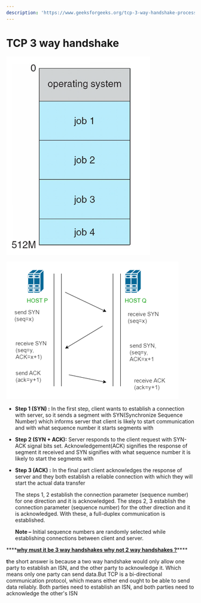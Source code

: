 ```yaml
---
description: 'https://www.geeksforgeeks.org/tcp-3-way-handshake-process/'
---
```


# TCP 3 way handshake

![](../../../.gitbook/assets/image%20%2869%29.png)

![](../../../.gitbook/assets/image%20%2822%29.png)



* **Step 1 \(SYN\) :** In the first step, client wants to establish a connection with server, so it sends a segment with SYN\(Synchronize Sequence Number\) which informs server that client is likely to start communication and with what sequence number it starts segments with
* **Step 2 \(SYN + ACK\):** Server responds to the client request with SYN-ACK signal bits set. Acknowledgement\(ACK\) signifies the response of segment it received and SYN signifies with what sequence number it is likely to start the segments with
* **Step 3 \(ACK\) :** In the final part client acknowledges the response of server and they both establish a reliable connection with which they will start the actual data transfer

  The steps 1, 2 establish the connection parameter \(sequence number\) for one direction and it is acknowledged. The steps 2, 3 establish the connection parameter \(sequence number\) for the other direction and it is acknowledged. With these, a full-duplex communication is established.

  **Note –** Initial sequence numbers are randomly selected while establishing connections between client and server.



\*\*\*\*[**why must it be 3 way handshakes why not 2 way handshakes ?**](https://networkengineering.stackexchange.com/questions/24068/why-do-we-need-a-3-way-handshake-why-not-just-2-way)\*\*\*\*

**t**he short answer is because a two way handshake would only allow one party to establish an ISN, and the other party to acknowledge it. Which means only one party can send data.But TCP is a bi-directional communication protocol, which means either end ought to be able to send data reliably. Both parties need to establish an ISN, and both parties need to acknowledge the other's ISN

